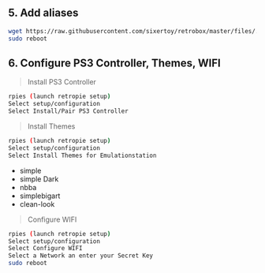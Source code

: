 

## 5. Add aliases

```bash
wget https://raw.githubusercontent.com/sixertoy/retrobox/master/files/.bash_aliases
sudo reboot
```

## 6. Configure PS3 Controller, Themes, WIFI

> Install PS3 Controller

```bash
rpies (launch retropie setup)
Select setup/configuration
Select Install/Pair PS3 Controller
```

> Install Themes

```bash
rpies (launch retropie setup)
Select setup/configuration
Select Install Themes for Emulationstation
```

- simple
- simple Dark
- nbba
- simplebigart
- clean-look

> Configure WIFI

```bash
rpies (launch retropie setup)
Select setup/configuration
Select Configure WIFI
Select a Network an enter your Secret Key
sudo reboot
```

